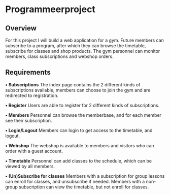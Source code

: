 # Programmeerproject

## Overview
For this project I will build a web application for a gym. Future members can subscribe to a program, after which they can browse the timetable, subscribe for classes and shop products. The gym personnel can monitor members, class subscriptions and webshop orders.

## Requirements
__• Subscriptions__ The index page contains the 2 different kinds of subscriptions available, members can choose to join the gym and are redirected to registration.

__• Register__ Users are able to register for 2 different kinds of subscriptions.

__• Members__ Personnel can browse the memberbase, and for each member see their subscription.

__• Login/Logout__ Members can login to get access to the timetable, and logout.

__• Webshop__ The webshop is available to members and visitors who can order with a guest account.

__• Timetable__ Personnel can add classes to the schedule, which can be viewed by all members.

__• (Un)Subscribe for classes__ Members with a subscription for group lessons can enroll for classes, and unsubscribe if needed. Members with a non-group subscription can view the timetable, but not enroll for classes.
